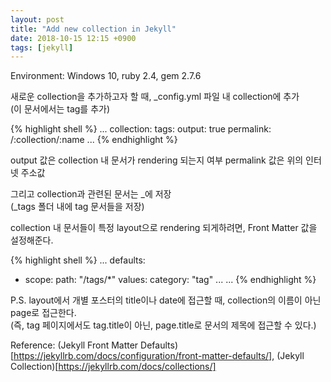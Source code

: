 ```yaml
---
layout: post
title: "Add new collection in Jekyll"
date: 2018-10-15 12:15 +0900
tags: [jekyll]
---
```


Environment: Windows 10, ruby 2.4, gem 2.7.6  

새로운 collection을 추가하고자 할 때, \_config.yml 파일 내 collection에 추가  
(이 문서에서는 tag를 추가)  

{% highlight shell %}
...
collection:
  tags: 
    output: true
    permalink: /:collection/:name
...
{% endhighlight %}
  
output 값은 collection 내 문서가 rendering 되는지 여부
permalink 값은 위의 인터넷 주소값

그리고 collection과 관련된 문서는 \_<collection name>에 저장  
(\_tags 폴더 내에 tag 문서들을 저장)  


collection 내 문서들이 특정 layout으로 rendering 되게하려면, Front Matter 값을 설정해준다.

{% highlight shell %}
...
defaults:
  - scope: 
      path: "/tags/\*"
    values:
      category: "tag"
      ...
...
{% endhighlight %}


P.S. layout에서 개별 포스터의 title이나 date에 접근할 때, collection의 이름이 아닌 page로 접근한다.  
(즉, tag 페이지에서도 tag.title이 아닌, page.title로 문서의 제목에 접근할 수 있다.)  

Reference: (Jekyll Front Matter Defaults)[https://jekyllrb.com/docs/configuration/front-matter-defaults/], (Jekyll Collection)[https://jekyllrb.com/docs/collections/]